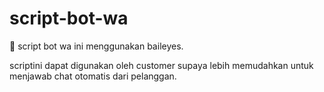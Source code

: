 # script-bot-wa

📍 script bot wa ini menggunakan baileyes.

scriptini dapat digunakan oleh customer supaya lebih memudahkan untuk menjawab chat otomatis dari pelanggan.
